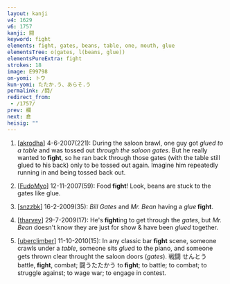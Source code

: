 ```yaml
---
layout: kanji
v4: 1629
v6: 1757
kanji: 闘
keyword: fight
elements: fight, gates, beans, table, one, mouth, glue
elementsTree: o(gates, l(beans, glue))
elementsPureExtra: fight
strokes: 18
image: E99798
on-yomi: トウ
kun-yomi: たたか.う、あらそ.う
permalink: /闘/
redirect_from:
 - /1757/
prev: 欄
next: 倉
heisig: ""
---
```


1) [<a href="http://kanji.koohii.com/profile/akrodha">akrodha</a>] 4-6-2007(221): During the saloon brawl, one guy got <em>glued to a table</em> and was tossed out <em>through the saloon gates</em>. But he really wanted to<strong> fight</strong>, so he ran back through those gates (with the table still glued to his back) only to be tossed out again. Imagine him repeatedly running in and being tossed back out.

2) [<a href="http://kanji.koohii.com/profile/FudoMyo">FudoMyo</a>] 12-11-2007(59): Food<strong> fight</strong>! Look, beans are stuck to the gates like glue.

3) [<a href="http://kanji.koohii.com/profile/snzzbk">snzzbk</a>] 16-2-2009(35): <em>Bill Gates</em> and <em>Mr. Bean</em> having a <em>glue</em><strong> fight</strong>.

4) [<a href="http://kanji.koohii.com/profile/tharvey">tharvey</a>] 29-7-2009(17): He&#039;s<strong> fight</strong>ing to get through the <em>gates</em>, but <em>Mr. Bean</em> doesn&#039;t know they are just for show &amp; have been <em>glued</em> together.

5) [<a href="http://kanji.koohii.com/profile/uberclimber">uberclimber</a>] 11-10-2010(15): In any classic bar<strong> fight</strong> scene, someone crawls under a <em>table</em>, someone sits <em>glue</em>d to the piano, and someone gets thrown clear throught the saloon doors (<em>gates</em>). 戦闘 せんとう battle,<strong> fight</strong>, combat; 闘うたたかう to<strong> fight</strong>; to battle; to combat; to struggle against; to wage war; to engage in contest.

